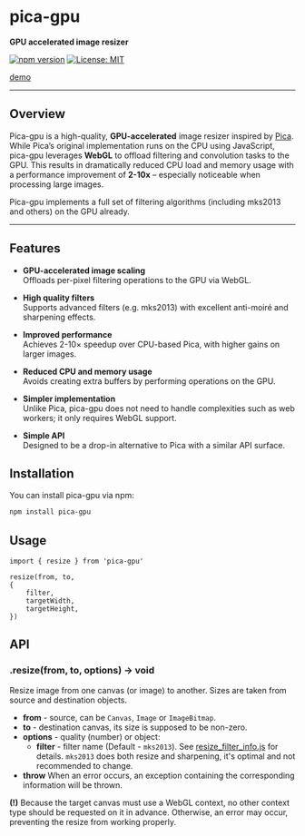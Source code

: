 # pica-gpu

**GPU accelerated image resizer**

[![npm version](https://img.shields.io/npm/v/pica-gpu.svg)](https://www.npmjs.com/package/pica-gpu)
[![License: MIT](https://img.shields.io/badge/License-MIT-yellow.svg)](LICENSE)

[demo](https://pica-gpu.gezilinll.com/)

---

## Overview

Pica-gpu is a high-quality, **GPU-accelerated** image resizer inspired by [Pica](https://github.com/nodeca/pica). While Pica’s original implementation runs on the CPU using JavaScript, pica-gpu leverages **WebGL** to offload filtering and convolution tasks to the GPU. This results in dramatically reduced CPU load and memory usage with a performance improvement of **2-10x** – especially noticeable when processing large images.

Pica-gpu implements a full set of filtering algorithms (including mks2013 and others) on the GPU already.

---

## Features

- **GPU-accelerated image scaling**  
  Offloads per-pixel filtering operations to the GPU via WebGL.

- **High quality filters**  
  Supports advanced filters (e.g. mks2013) with excellent anti-moiré and sharpening effects.

- **Improved performance**  
  Achieves 2-10× speedup over CPU-based Pica, with higher gains on larger images.

- **Reduced CPU and memory usage**  
  Avoids creating extra buffers by performing operations on the GPU.

- **Simpler implementation**  
  Unlike Pica, pica-gpu does not need to handle complexities such as web workers; it only requires WebGL support.

- **Simple API**  
  Designed to be a drop-in alternative to Pica with a similar API surface.

## Installation

You can install pica-gpu via npm:

```bash
npm install pica-gpu
```

## Usage

```
import { resize } from 'pica-gpu'

resize(from, to,
{
    filter,
    targetWidth,
    targetHeight,
})
```

## API

### .resize(from, to, options) -> void

Resize image from one canvas (or image) to another. Sizes are
taken from source and destination objects.

- **from** - source, can be `Canvas`, `Image` or `ImageBitmap`.
- **to** - destination canvas, its size is supposed to be non-zero.
- **options** - quality (number) or object:
  - **filter** - filter name (Default - `mks2013`). See [resize_filter_info.js](https://github.com/gezilinll/pica-gpu/blob/master/lib/src/shaders.ts) for details. `mks2013` does both resize and sharpening, it's optimal and not recommended to change.
- **throw** When an error occurs, an exception containing the corresponding information will be thrown.

**(!)** Because the target canvas must use a WebGL context, no other context type should be requested on it in advance. Otherwise, an error may occur, preventing the resize from working properly.
